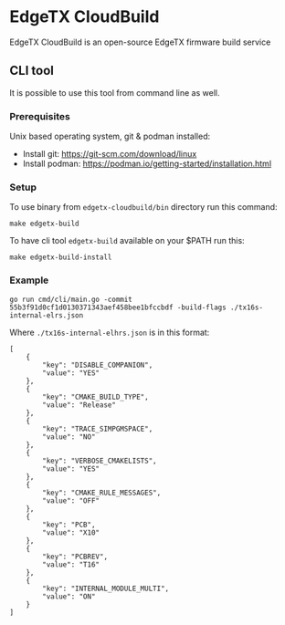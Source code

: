 # EdgeTX CloudBuild

EdgeTX CloudBuild is an open-source EdgeTX firmware build service

## CLI tool

It is possible to use this tool from command line as well.

### Prerequisites

Unix based operating system, git & podman installed:

* Install git: https://git-scm.com/download/linux
* Install podman: https://podman.io/getting-started/installation.html

### Setup

To use binary from `edgetx-cloudbuild/bin` directory run this command:

```
make edgetx-build
```

To have cli tool `edgetx-build` available on your $PATH run this:

```
make edgetx-build-install
```

### Example

```
go run cmd/cli/main.go -commit 55b3f91d0cf1d0130371343aef458bee1bfccbdf -build-flags ./tx16s-internal-elrs.json
```

Where `./tx16s-internal-elhrs.json` is in this format:

```
[
    {
        "key": "DISABLE_COMPANION",
        "value": "YES"
    },
    {
        "key": "CMAKE_BUILD_TYPE",
        "value": "Release"
    },
    {
        "key": "TRACE_SIMPGMSPACE",
        "value": "NO"
    },
    {
        "key": "VERBOSE_CMAKELISTS",
        "value": "YES"
    },
    {
        "key": "CMAKE_RULE_MESSAGES",
        "value": "OFF"
    },
    {
        "key": "PCB",
        "value": "X10"
    },
    {
        "key": "PCBREV",
        "value": "T16"
    },
    {
        "key": "INTERNAL_MODULE_MULTI",
        "value": "ON"
    }
]
```
